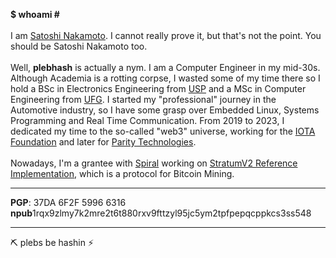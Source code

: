   <b> $ whoami # </b>
  <br><br>
  I am <a href="http://bitcoin.org/bitcoin.pdf" target="_blank">Satoshi Nakamoto</a>. I cannot really prove it, but that's not the point. You should be Satoshi Nakamoto too.
  <br><br>
  Well, <b>plebhash</b> is actually a nym. I am a Computer Engineer in my mid-30s. Although Academia is a rotting corpse, I wasted some of my time there so I hold a BSc in Electronics Engineering from <a href="https://www5.usp.br" target="_blank">USP</a> and a MSc in Computer Engineering from <a href="https://ufg.br" target="_blank">UFG</a>. I started my "professional" journey in the Automotive industry, so I have some grasp over Embedded Linux, Systems Programming and Real Time Communication. From 2019 to 2023, I dedicated my time to the so-called "web3" universe, working for the <a href="https://iota.org" target="_blank">IOTA Foundation</a> and later for <a href="https://parity.io" target="_blank">Parity Technologies</a>.
  <br><br>
  Nowadays, I'm a grantee with <a href="https://spiral.xyz">Spiral</a> working on <a href="https://github.com/stratum-mining/stratum">StratumV2 Reference Implementation</a>, which is a protocol for Bitcoin Mining.

<hr>
<b>PGP</b>: 37DA 6F2F 5996 6316
<br>
<b>npub</b>1rqx9zlmy7k2mre2t6t880rxv9fttzyl95jc5ym2tpfpepqcppkcs3ss548
<hr>

⛏️ plebs be hashin ⚡
